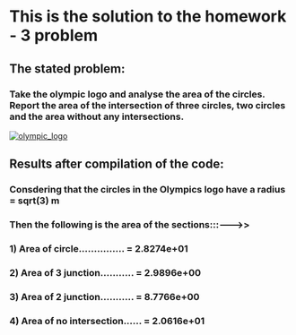 # This is the solution to the homework - 3 problem

##  The stated problem:
### Take the olympic logo and analyse the area of the circles. Report the area of the intersection of three circles, two circles and the area without any intersections.

[![olympic_logo](http://mrottocollection.com.ar/wp-includes/olympics-logo-png-i18.png)](http://mrottocollection.com.ar/wp-includes/olympics-logo-png-i18.png)

## Results after compilation of the code:
### Consdering that the circles in the Olympics logo have a radius = sqrt(3) m 
### Then the following is the area of the sections:::--->>
###
### 1) Area of circle............... = 2.8274e+01
### 2) Area of 3 junction........... = 2.9896e+00
### 3) Area of 2 junction........... = 8.7766e+00
### 4) Area of no intersection...... = 2.0616e+01

